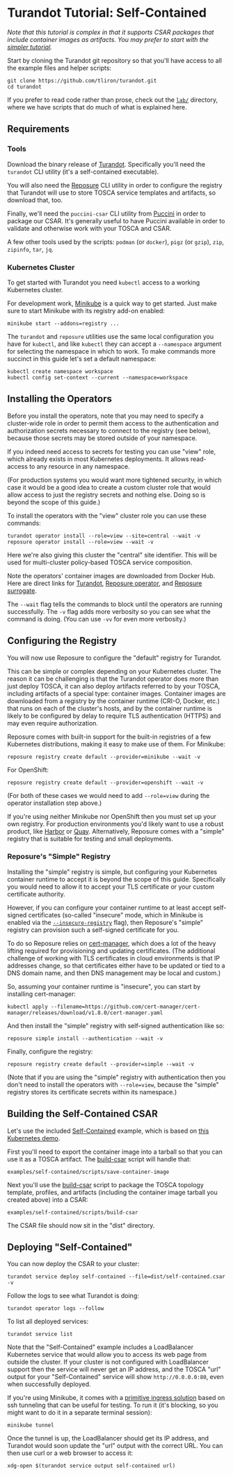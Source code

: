 Turandot Tutorial: Self-Contained
=================================

*Note that this tutorial is complex in that it supports CSAR packages that include
container images as artifacts. You may prefer to start with the
[simpler tutorial](TUTORIAL.md).*

Start by cloning the Turandot git repository so that you'll have access to all the example
files and helper scripts:

    git clone https://github.com/tliron/turandot.git
    cd turandot

If you prefer to read code rather than prose, check out the [`lab/`](lab/) directory,
where we have scripts that do much of what is explained here.


Requirements
------------

### Tools

Download the binary release of [Turandot](https://github.com/tliron/turandot/releases).
Specifically you'll need the `turandot` CLI utility (it's a self-contained executable).

You will also need the [Reposure](https://reposure.puccini.cloud/) CLI utility in
order to configure the registry that Turandot will use to store TOSCA service templates
and artifacts, so download that, too.

Finally, we'll need the `puccini-csar` CLI utility from [Puccini](https://puccini.cloud/)
in order to package our CSAR. It's generally useful to have Puccini available in
order to validate and otherwise work with your TOSCA and CSAR.

A few other tools used by the scripts: `podman` (or `docker`), `pigz` (or `gzip`),
`zip`, `zipinfo`, `tar`, `jq`.

### Kubernetes Cluster

To get started with Turandot you need `kubectl` access to a working Kubernetes
cluster.

For development work, [Minikube](https://minikube.sigs.k8s.io/docs/) is a quick way
to get started. Just make sure to start Minikube with its registry add-on enabled:

    minikube start --addons=registry ...

The `turandot` and `reposure` utilities use the same local configuration you have for
`kubectl`, and like `kubectl` they can accept a `--namespace` argument for selecting
the namespace in which to work. To make commands more succinct in this guide let's set a
default namespace:

    kubectl create namespace workspace
    kubectl config set-context --current --namespace=workspace


Installing the Operators
------------------------

Before you install the operators, note that you may need to specify a cluster-wide role
in order to permit them access to the authentication and authorization secrets necessary
to connect to the registry (see below), because those secrets may be stored outside of
your namespace.

If you indeed need access to secrets for testing you can use "view" role, which already
exists in most Kubernetes deployments. It allows read-access to any resource in any
namespace.

(For production systems you would want more tightened security, in which case it would
be a good idea to create a custom cluster role that would allow access to just the
registry secrets and nothing else. Doing so is beyond the scope of this guide.)

To install the operators with the "view" cluster role you can use these commands:

    turandot operator install --role=view --site=central --wait -v
    reposure operator install --role=view --wait -v

Here we're also giving this cluster the "central" site identifier. This will be used
for multi-cluster policy-based TOSCA service composition.

Note the operators' container images are downloaded from Docker Hub. Here are
direct links for [Turandot](https://hub.docker.com/r/tliron/turandot-operator),
[Reposure operator](https://hub.docker.com/r/tliron/reposure-operator), and
[Reposure surrogate](https://hub.docker.com/r/tliron/reposure-surrogate).

The `--wait` flag tells the commands to block until the operators are running
successfully. The `-v` flag adds more verbosity so you can see what the command is
doing. (You can use `-vv` for even more verbosity.)


Configuring the Registry
------------------------

You will now use Reposure to configure the "default" registry for Turandot. 

This can be simple or complex depending on your Kubernetes cluster. The reason it can be
challenging is that the Turandot operator does more than just deploy TOSCA, it can also deploy
artifacts referred to by your TOSCA, including artifacts of a special type: container images.
Container images are downloaded from a registry by the container runtime (CRI-O, Docker, etc.)
that runs on each of the cluster's hosts, and by the container runtime is likely to be configured
by delay to require TLS authentication (HTTPS) and may even require authorization.

Reposure comes with built-in support for the built-in registries of a few Kubernetes
distributions, making it easy to make use of them. For Minikube:

    reposure registry create default --provider=minikube --wait -v

For OpenShift:

    reposure registry create default --provider=openshift --wait -v

(For both of these cases we would need to add `--role=view` during the operator
installation step above.)

If you're using neither Minikube nor OpenShift then you must set up your own registry.
For production environments you'd likely want to use a robust product, like
[Harbor](https://goharbor.io/) or [Quay](https://www.projectquay.io/).
Alternatively, Reposure comes with a "simple" registry that is suitable for testing and
small deployments.

### Reposure's "Simple" Registry

Installing the "simple" registry is simple, but configuring your Kubernetes container
runtime to accept it is beyond the scope of this guide. Specifically you would need to
allow it to accept your TLS certificate or your custom certificate authority.

However, if you can configure your container runtime to at least accept self-signed
certificates (so-called "insecure" mode, which in Minikube is enabled via the
[`--insecure-registry`](https://minikube.sigs.k8s.io/docs/handbook/registry/) flag),
then Reposure's "simple" registry can provision such a self-signed certificate for
you.

To do so Reposure relies on [cert-manager](https://github.com/cert-manager/cert-manager),
which does a lot of the heavy lifting required for provisioning and updating
certificates. (The additional challenge of working with TLS certificates in cloud
environments is that IP addresses change, so that certificates either have to be
updated or tied to a DNS domain name, and then DNS management may be local and custom.)

So, assuming your container runtime is "insecure", you can start by installing
cert-manager:

    kubectl apply --filename=https://github.com/cert-manager/cert-manager/releases/download/v1.8.0/cert-manager.yaml

And then install the "simple" registry with self-signed authentication like so:

    reposure simple install --authentication --wait -v

Finally, configure the registry:

    reposure registry create default --provider=simple --wait -v

(Note that if you are using the "simple" registry with authentication then you don't
need to install the operators with `--role=view`, because the "simple" registry stores
its certificate secrets within its namespace.)


Building the Self-Contained CSAR
--------------------------------

Let's use the included
[Self-Contained](https://github.com/tliron/turandot/tree/main/examples/self-contained/) example,
which is based on [this Kubernetes demo](https://github.com/paulbouwer/hello-kubernetes).

First you'll need to export the container image into a tarball so that you can use it as
a TOSCA artifact. The
[build-csar](examples/self-contained/scripts/save-container-image) script will handle that:

    examples/self-contained/scripts/save-container-image

Next you'll use the [build-csar](examples/self-contained/scripts/build-csar) script to package
the TOSCA topology template, profiles, and artifacts (including the container image
tarball you created above) into a CSAR:

    examples/self-contained/scripts/build-csar

The CSAR file should now sit in the "dist" directory.


Deploying "Self-Contained"
--------------------------

You can now deploy the CSAR to your cluster:

    turandot service deploy self-contained --file=dist/self-contained.csar -v

Follow the logs to see what Turandot is doing:

    turandot operator logs --follow

To list all deployed services:

    turandot service list

Note that the "Self-Contained" example includes a LoadBalancer Kubernetes service that would
allow you to access its web page from outside the cluster. If your cluster is not configured
with LoadBalancer support then the service will never get an IP address, and the TOSCA "url"
output for your "Self-Contained" service will show `http://0.0.0.0:80`, even when successfully
deployed.

If you're using Minikube, it comes with a
[primitive ingress solution](https://minikube.sigs.k8s.io/docs/commands/tunnel/) based on ssh
tunneling that can be useful for testing. To run it (it's blocking, so you might want to do
it in a separate terminal session):

    minikube tunnel

Once the tunnel is up, the LoadBalancer should get its IP address, and Turandot would soon
update the "url" output with the correct URL. You can then use curl or a web browser to access
it:

    xdg-open $(turandot service output self-contained url)
